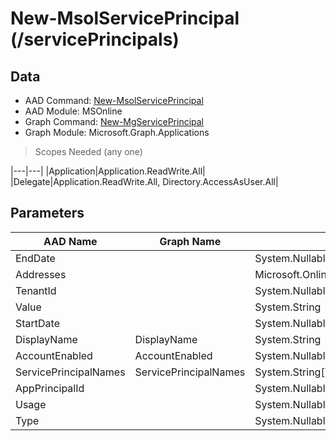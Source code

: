 # New-MsolServicePrincipal (/servicePrincipals)

## Data

+ AAD Command: [New-MsolServicePrincipal](https://docs.microsoft.com/en-us/powershell/module/MSOnline/New-MsolServicePrincipal)
+ AAD Module: MSOnline
+ Graph Command: [New-MgServicePrincipal](https://docs.microsoft.com/en-us/powershell/module/Microsoft.Graph.Applications/New-MgServicePrincipal)
+ Graph Module: Microsoft.Graph.Applications

> Scopes Needed (any one)

|---|---|
|Application|Application.ReadWrite.All|
|Delegate|Application.ReadWrite.All, Directory.AccessAsUser.All|

## Parameters

|AAD Name|Graph Name|AAD Type|Graph Type|Infos|
|---|---|---|---|---|
|EndDate||System.Nullable/System.DateTime|||
|Addresses||Microsoft.Online.Administration.RedirectUri[]|||
|TenantId||System.Nullable/System.Guid|||
|Value||System.String|||
|StartDate||System.Nullable/System.DateTime|||
|DisplayName|DisplayName|System.String|System.String||
|AccountEnabled|AccountEnabled|System.Nullable/System.Boolean|System.Management.Automation.SwitchParameter||
|ServicePrincipalNames|ServicePrincipalNames|System.String[]|System.String[]||
|AppPrincipalId||System.Nullable/System.Guid|||
|Usage||System.Nullable/Microsoft.Online.Administration.ServicePrincipalCredentialUsage|||
|Type||System.Nullable/Microsoft.Online.Administration.ServicePrincipalCredentialType|||

